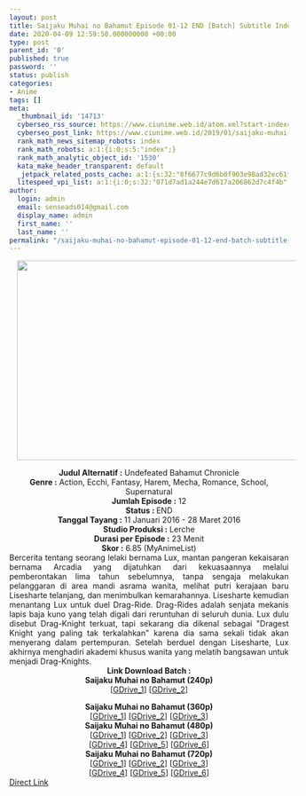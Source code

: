 ```yaml
---
layout: post
title: Saijaku Muhai no Bahamut Episode 01-12 END [Batch] Subtitle Indonesia
date: 2020-04-09 12:59:50.000000000 +00:00
type: post
parent_id: '0'
published: true
password: ''
status: publish
categories:
- Anime
tags: []
meta:
  _thumbnail_id: '14713'
  cyberseo_rss_source: https://www.ciunime.web.id/atom.xml?start-index=751&max-results=150
  cyberseo_post_link: https://www.ciunime.web.id/2019/01/saijaku-muhai-no-bahamut-episode-01-12.html
  rank_math_news_sitemap_robots: index
  rank_math_robots: a:1:{i:0;s:5:"index";}
  rank_math_analytic_object_id: '1530'
  kata_make_header_transparent: default
  _jetpack_related_posts_cache: a:1:{s:32:"8f6677c9d6b0f903e98ad32ec61f8deb";a:2:{s:7:"expires";i:1663436298;s:7:"payload";a:3:{i:0;a:1:{s:2:"id";i:26428;}i:1;a:1:{s:2:"id";i:26850;}i:2;a:1:{s:2:"id";i:27055;}}}}
  litespeed_vpi_list: a:1:{i:0;s:32:"071d7ad1a244e7d617a206862d7c4f4b";}
author:
  login: admin
  email: senseads014@gmail.com
  display_name: admin
  first_name: ''
  last_name: ''
permalink: "/saijaku-muhai-no-bahamut-episode-01-12-end-batch-subtitle-indonesia/"
---
```

<div class="separator" style="clear: both; text-align: center;"><a href="https://3.bp.blogspot.com/-BvnT57uT8N0/XD2C0yGuf-I/AAAAAAAAHWM/I6f4lYKN2UE5fwrMJtYdbOCPXm-uZ9FtQCLcBGAs/s1600/Saijaku%2BMuhai%2Bno%2BBahamut.jpg" imageanchor="1" style="margin-left: 1em; margin-right: 1em;"><img border="0" data-original-height="720" data-original-width="1280" height="360" src="{{ site.baseurl }}/assets/2020/04/Saijaku%2BMuhai%2Bno%2BBahamut.jpg" width="640" /></a></div>
<p>
<div style="text-align: center;"><b>Judul Alternatif :</b> Undefeated Bahamut Chronicle</div>
<div style="text-align: center;"><b><b>Genre :</b></b> Action, Ecchi, Fantasy, Harem, Mecha, Romance, School, Supernatural</div>
<div style="text-align: center;"><b>Jumlah Episode :</b> 12<br /><b>Status :&nbsp;</b>END<br /><b>Tanggal Tayang :</b> 11 Januari 2016 - 28 Maret 2016<br /><b>Studio Produksi :</b> Lerche<br /><b>Durasi per Episode :</b>&nbsp;23 Menit</div>
<div style="text-align: center;"><b>Skor :</b> 6.85 (MyAnimeList)</div>
<div style="text-align: center;"></div>
<div style="text-align: justify;">Bercerita tentang seorang lelaki bernama Lux, mantan pangeran kekaisaran bernama Arcadia yang dijatuhkan dari kekuasaannya melalui pemberontakan lima tahun sebelumnya, tanpa sengaja melakukan pelanggaran di area mandi asrama wanita, melihat putri kerajaan baru Lisesharte telanjang, dan menimbulkan kemarahannya. Lisesharte kemudian menantang Lux untuk duel Drag-Ride. Drag-Rides adalah senjata mekanis lapis baja kuno yang telah digali dari reruntuhan di seluruh dunia. Lux dulu disebut Drag-Knight terkuat, tapi sekarang dia dikenal sebagai "Dragest Knight yang paling tak terkalahkan" karena dia sama sekali tidak akan menyerang dalam pertempuran. Setelah berduel dengan Lisesharte, Lux akhirnya menghadiri akademi khusus wanita yang melatih bangsawan untuk menjadi Drag-Knights.</div>
<div style="text-align: justify;"></div>
<div style="text-align: justify;"></div>
<div style="text-align: center;"><b>Link Download Batch :</b></div>
<div style="text-align: center;">
<div style="text-align: center;"><b>Saijaku Muhai no Bahamut (240p)</b></div>
<div style="text-align: center;">[<a href="https://drive.google.com/uc?id=1TMX84fyBeX53qC8Hr-F_U28jitrtuw-c" target="_blank" rel="noopener">GDrive_1</a>] [<a href="https://drive.google.com/uc?id=1Qd0LS_YfeBn0LL3BZH0zlgOfUVXAcbku" target="_blank" rel="noopener">GDrive_2</a>]</p>
</div>
</div>
<div style="text-align: center;"><b>Saijaku Muhai no Bahamut (360p)</b></div>
<div style="text-align: center;">[<a href="https://drive.google.com/uc?id=1cNx1mBauz1M0lqnmJegEHlmDaZVdbqF5" target="_blank" rel="noopener">GDrive_1</a>] [<a href="https://drive.google.com/uc?id=1vMz36Zkf4I6OibZ4uP5Q-FA4Y6UiZ9BT" target="_blank" rel="noopener">GDrive_2</a>] [<a href="https://drive.google.com/uc?id=1SHDHnHSKVzfQ56cb9VE5nw7_bn6eINLh" target="_blank" rel="noopener">GDrive_3</a>]</div>
<div style="text-align: center;"></div>
<div style="text-align: center;"><b>Saijaku Muhai no Bahamut (480p)</b><br />[<a href="https://drive.google.com/uc?id=1x8tJGyBuXQDa24JWkkGGdsxnOcCGtglL" target="_blank" rel="noopener">GDrive_1</a>] [<a href="https://drive.google.com/uc?id=1Wuxlh1i5P60eyTrubdzthRQIwtMgV8om" target="_blank" rel="noopener">GDrive_2</a>] [<a href="https://drive.google.com/uc?id=15CTY5v3C-DMHlFPJ_qFeow-ei83MgUCk" target="_blank" rel="noopener">GDrive_3</a>]<br />[<a href="https://drive.google.com/uc?id=1EVAvlLHNANK5aIcqMSrYTj1ld5KDP9Xw" target="_blank" rel="noopener">GDrive_4</a>] [<a href="https://drive.google.com/uc?id=1FpzBfqFGKLObxZpWtMBOGXqMaha54pWz" target="_blank" rel="noopener">GDrive_5</a>] [<a href="https://drive.google.com/uc?id=13qMokVRphFsHeGJ0EhOYgNbcBhrmPx0N" target="_blank" rel="noopener">GDrive_6</a>]</div>
<div style="text-align: center;"><b>Saijaku Muhai no Bahamut (720p)</b><br />[<a href="https://drive.google.com/uc?id=1YBWJ9q3_syYrD06ASRlFsZsjh1MW4BQK" target="_blank" rel="noopener">GDrive_1</a>] [<a href="https://drive.google.com/uc?id=1H45m-ZMx84C8WmOt2W9DDDYrCGkQyg9u" target="_blank" rel="noopener">GDrive_2</a>] [<a href="https://drive.google.com/uc?id=1DQjJZ33y63zjZeyWoDME1zWwH2D9mGD3" target="_blank" rel="noopener">GDrive_3</a>]<br />[<a href="https://drive.google.com/uc?id=1j9GtEWDzPvqloTRr_EGmmCrb-2eeWC7d" target="_blank" rel="noopener">GDrive_4</a>] [<a href="https://drive.google.com/uc?id=1XXdGBah9aV4FyizhHF5UpKs25A9onjZz" target="_blank" rel="noopener">GDrive_5</a>] [<a href="https://drive.google.com/uc?id=1bGw1gC8mE_MtlAXRjEvdSmGQ_SQgpiCb" target="_blank" rel="noopener">GDrive_6</a>]</div>
<link rel="stylesheet" href="https://cdnjs.cloudflare.com/ajax/libs/font-awesome/4.7.0/css/font-awesome.min.css" />
<div class="divbtn"> <a href="https://handymansurrender.com/fihup8buzv?key=94550f7ce39444073321dde3b8782f97" class="btn"><i class="fa fa-download"></i> Direct Link</a> </div>
